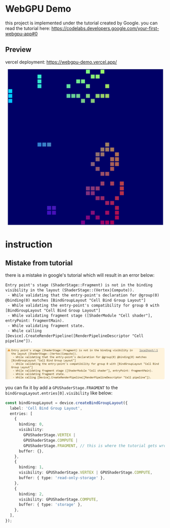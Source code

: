 # WebGPU Demo

this project is implemented under the tutorial created by Google. you can read the tutorial here: https://codelabs.developers.google.com/your-first-webgpu-app#0

## Preview

vercel deployment: https://webgpu-demo.vercel.app/

![preview](./screenshot//preview.png)

# instruction

## Mistake from tutorial

there is a mistake in google's tutorial which will result in an error below:

```
Entry point's stage (ShaderStage::Fragment) is not in the binding visibility in the layout (ShaderStage::(Vertex|Compute)).
 - While validating that the entry-point's declaration for @group(0) @binding(0) matches [BindGroupLayout "Cell Bind Group Layout"]
 - While validating the entry-point's compatibility for group 0 with [BindGroupLayout "Cell Bind Group Layout"]
 - While validating fragment stage ([ShaderModule "Cell shader"], entryPoint: fragmentMain).
 - While validating fragment state.
 - While calling [Device].CreateRenderPipeline([RenderPipelineDescriptor "Cell pipeline"]).
```

![error](./screenshot//tutorial-error.png)

you can fix it by add a `GPUShaderStage.FRAGMENT` to the `bindGroupLayout.entries[0].visibility` like below:

```ts
const bindGroupLayout = device.createBindGroupLayout({
  label: 'Cell Bind Group Layout',
  entries: [
    {
      binding: 0,
      visibility:
        GPUShaderStage.VERTEX |
        GPUShaderStage.COMPUTE |
        GPUShaderStage.FRAGMENT, // this is where the tutorial gets wrong.
      buffer: {},
    },
    {
      binding: 1,
      visibility: GPUShaderStage.VERTEX | GPUShaderStage.COMPUTE,
      buffer: { type: 'read-only-storage' },
    },
    {
      binding: 2,
      visibility: GPUShaderStage.COMPUTE,
      buffer: { type: 'storage' },
    },
  ],
});
```
